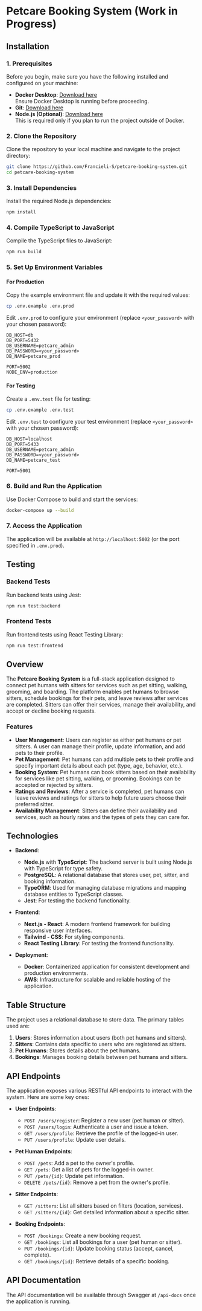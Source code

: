 # Petcare Booking System (Work in Progress)

## Installation

### 1. Prerequisites

Before you begin, make sure you have the following installed and configured on your machine:

- **Docker Desktop**: [Download here](https://www.docker.com/products/docker-desktop)  
  Ensure Docker Desktop is running before proceeding.
- **Git**: [Download here](https://git-scm.com/)  
- **Node.js (Optional)**: [Download here](https://nodejs.org/)  
  This is required only if you plan to run the project outside of Docker.

### 2. Clone the Repository

Clone the repository to your local machine and navigate to the project directory:

```bash
git clone https://github.com/Francieli-S/petcare-booking-system.git
cd petcare-booking-system
```

### 3. Install Dependencies

Install the required Node.js dependencies:

```bash
npm install
```

### 4. Compile TypeScript to JavaScript

Compile the TypeScript files to JavaScript:

```bash
npm run build
```

### 5. Set Up Environment Variables

#### For Production

Copy the example environment file and update it with the required values:

```bash
cp .env.example .env.prod
```

Edit `.env.prod` to configure your environment (replace `<your_password>` with your chosen password):

```env
DB_HOST=db
DB_PORT=5432
DB_USERNAME=petcare_admin
DB_PASSWORD=<your_password>
DB_NAME=petcare_prod

PORT=5002
NODE_ENV=production
```

#### For Testing

Create a `.env.test` file for testing:

```bash
cp .env.example .env.test
```

Edit `.env.test` to configure your test environment (replace `<your_password>` with your chosen password):

```env
DB_HOST=localhost
DB_PORT=5433
DB_USERNAME=petcare_admin
DB_PASSWORD=<your_password>
DB_NAME=petcare_test

PORT=5001
```

### 6. Build and Run the Application

Use Docker Compose to build and start the services:

```bash
docker-compose up --build
```

### 7. Access the Application

The application will be available at `http://localhost:5002` (or the port specified in `.env.prod`).

## Testing

### Backend Tests
Run backend tests using Jest:
```bash
npm run test:backend 
```

### Frontend Tests
Run frontend tests using React Testing Library:
```bash
npm run test:frontend
```

## Overview

The **Petcare Booking System** is a full-stack application designed to connect pet humans with sitters for services such as pet sitting, walking, grooming, and boarding. The platform enables pet humans to browse sitters, schedule bookings for their pets, and leave reviews after services are completed. Sitters can offer their services, manage their availability, and accept or decline booking requests.

### Features
- **User Management**: Users can register as either pet humans or pet sitters. A user can manage their profile, update information, and add pets to their profile.
- **Pet Management**: Pet humans can add multiple pets to their profile and specify important details about each pet (type, age, behavior, etc.).
- **Booking System**: Pet humans can book sitters based on their availability for services like pet sitting, walking, or grooming. Bookings can be accepted or rejected by sitters.
- **Ratings and Reviews**: After a service is completed, pet humans can leave reviews and ratings for sitters to help future users choose their preferred sitter.
- **Availability Management**: Sitters can define their availability and services, such as hourly rates and the types of pets they can care for.

## Technologies

- **Backend**:
  - **Node.js** with **TypeScript**: The backend server is built using Node.js with TypeScript for type safety.
  - **PostgreSQL**: A relational database that stores user, pet, sitter, and booking information.
  - **TypeORM**: Used for managing database migrations and mapping database entities to TypeScript classes.
  - **Jest**: For testing the backend functionality.

- **Frontend**:
  - **Next.js - React**: A modern frontend framework for building responsive user interfaces.
  - **Tailwind - CSS**: For styling components.
  - **React Testing Library**: For testing the frontend functionality.

- **Deployment**:
  - **Docker**: Containerized application for consistent development and production environments.
  - **AWS**: Infrastructure for scalable and reliable hosting of the application.

## Table Structure

The project uses a relational database to store data. The primary tables used are:

1. **Users**: Stores information about users (both pet humans and sitters).
2. **Sitters**: Contains data specific to users who are registered as sitters.
3. **Pet Humans**: Stores details about the pet humans.
4. **Bookings**: Manages booking details between pet humans and sitters.

## API Endpoints

The application exposes various RESTful API endpoints to interact with the system. Here are some key ones:

- **User Endpoints**:
  - `POST /users/register`: Register a new user (pet human or sitter).
  - `POST /users/login`: Authenticate a user and issue a token.
  - `GET /users/profile`: Retrieve the profile of the logged-in user.
  - `PUT /users/profile`: Update user details.

- **Pet Human Endpoints**:
  - `POST /pets`: Add a pet to the owner's profile.
  - `GET /pets`: Get a list of pets for the logged-in owner.
  - `PUT /pets/{id}`: Update pet information.
  - `DELETE /pets/{id}`: Remove a pet from the owner's profile.

- **Sitter Endpoints**:
  - `GET /sitters`: List all sitters based on filters (location, services).
  - `GET /sitters/{id}`: Get detailed information about a specific sitter.

- **Booking Endpoints**:
  - `POST /bookings`: Create a new booking request.
  - `GET /bookings`: List all bookings for a user (pet human or sitter).
  - `PUT /bookings/{id}`: Update booking status (accept, cancel, complete).
  - `GET /bookings/{id}`: Retrieve details of a specific booking.

## API Documentation
The API documentation will be available through Swagger at `/api-docs` once the application is running.